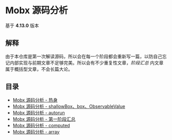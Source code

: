 # Mobx 源码分析

基于 **4.13.0** 版本

## 解释

由于本仓库是第一次解读源码，所以会在每一个阶段都会重新写一篇，以防自己忘记内部实现与前期文章不足够完美。所以会有不少重复性文章，*阶段汇总* 内文章属于概括型文章，不会长篇大论。

## 目录

- [Mobx 源码分析 - 热身](./docs/20190821.md)
- [Mobx 源码分析 - shallowBox、box、ObservableValue](./docs/20190822.md)
- [Mobx 源码分析 - autorun](./docs/20190825.md)
- [Mobx 源码分析 - 第一阶段汇总](./docs/20190827.md)
- [Mobx 源码分析 - computed](./docs/20190902.md)
- [Mobx 源码分析 - array](./docs/20190930.md)
